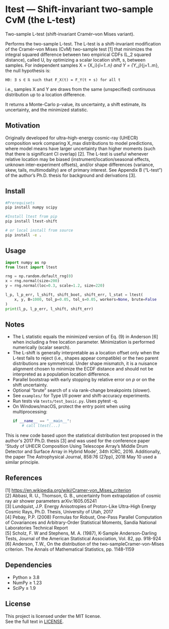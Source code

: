 # ltest — Shift-invariant two-sample CvM (the L-test)

Two-sample L-test (shift-invariant Cramér–von Mises variant).
    
Performs the two-sample L-test. The L-test is a shift-invariant modification of the Cramér–von Mises (CvM) two-sample test [1] that minimizes the integral squared difference between two empirical CDFs (L_2 squared distance), called U, by optimizing a scalar location shift, s, between samples. For independent samples X = {X_i}_{i=1..n} and Y = {Y_j}_{j=1..m}, the null hypothesis is:
    
    H0: ∃ s ∈ ℝ such that F_X(t) = F_Y(t + s) for all t
    
i.e., samples X and Y are draws from the same (unspecified) continuous distribution up to a location difference.

It returns a Monte-Carlo p-value, its uncertainty, a shift estimate, its uncertainty, and the minimized statistic.
    
Motivation
----------
Originally developed for ultra–high-energy cosmic-ray (UHECR) composition work comparing X_max distributions to model predictions, where model means have larger uncertainty than higher moments (such that there is significant CI overlap) [2]. The L-test is useful whenever relative location may be biased (instrument/location/seasonal effects, unknown inter-experiment offsets), and/or shape differences (variance, skew, tails, multimodality) are of primary interest. See Appendix B (“L-test”) of the author’s Ph.D. thesis for background and derivations [3].

## Install
```bash
#Prerequisets
pip install numpy scipy

#Install ltest from pip
pip install ltest-shift

# or local install from source
pip install -e .
```

## Usage
```python
import numpy as np
from ltest import ltest

rng = np.random.default_rng(0)
x = rng.normal(size=200)
y = rng.normal(loc=0.3, scale=1.2, size=220)

l_p, l_p_err, l_shift, shift_boot, shift_err, l_stat = ltest(
    x, y, B=1000, tol_p=0.05, tol_s=0.05, workers=None, brute=False
)
print(l_p, l_p_err, l_shift, shift_err)
```

## Notes
- The L statistic equals the minimized version of Eq. (9) in Anderson [6] when including a free location parameter. Minimization is performed numerically (scalar search).
- The L-shift is generally interpretable as a location offset only when the L-test fails to reject (i.e., shapes appear compatible) or the two parent distributions are symmetrical. Under shape mismatch, it is a nuisance alignment chosen to minimize the ECDF distance and should not be interpreted as a population location difference.
- Parallel bootstrap with early stopping by relative error on *p* or on the shift uncertainty.
- Optional “brute” search of *s* via rank-change breakpoints (slower).
- See `examples/` for Type I/II power and shift-accuracy experiments.
- Run tests via `tests/test_basic.py`. Uses pytest -q.
- On Windows/macOS, protect the entry point when using multiprocessing:
  ```python
  if __name__ == "__main__":
      # call ltest(...)
  ```

This is new code based upon the statistical distribution test proposed in the author's 2017 Ph.D. thesis [3] and was used for the conference paper 'Study of UHECR Composition Using Telescope Array’s Middle Drum Detector and Surface Array in Hybrid Mode', 34th ICRC, 2016. Additionally, the paper The Astrophysical Journal, 858:76 (27pp), 2018 May 10 used a similar principle.

## References
[1] https://en.wikipedia.org/wiki/Cramer-von_Mises_criterion<br>
[2] Abbasi, R. U., Thomson, G. B., <xmax> uncertainty from extrapolation of cosmic ray air shower parameters arXiv:1605.05241<br>
[3] Lundquist, J.P. Energy Anisotropies of Proton-Like Ultra-High Energy Cosmic Rays, Ph.D. Thesis, University of Utah, 2017<br>
[4] Pebay, P.P. (2008) Formulas for Robust, One-Pass Parallel Computation of Covariances and Arbitrary-Order Statistical Moments, Sandia National Laboratories Technical Report<br>
[5] Scholz, F. W and Stephens, M. A. (1987), K-Sample Anderson-Darling Tests, Journal of the American Statistical Association, Vol. 82, pp. 918-924<br>
[6] Anderson, T.W., On the distribution of the two-sampleCramer-von-Mises criterion. The Annals of Mathematical Statistics, pp. 1148-1159<br>

## Dependencies
- Python ≥ 3.8  
- NumPy ≥ 1.23  
- SciPy ≥ 1.9

## License
This project is licensed under the MIT license.  
See the full text in [LICENSE](./LICENSE).
